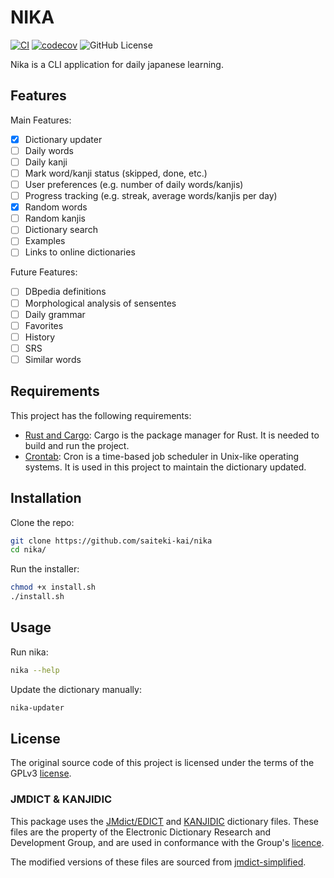 # NIKA

[![CI](https://github.com/saiteki-kai/nika/actions/workflows/ci.yml/badge.svg)](https://github.com/saiteki-kai/nika/actions/workflows/ci.yml)
[![codecov](https://codecov.io/gh/saiteki-kai/nika/graph/badge.svg?token=ostDT5Ufwc)](https://codecov.io/gh/saiteki-kai/nika)
![GitHub License](https://img.shields.io/github/license/saiteki-kai/nika)

Nika is a CLI application for daily japanese learning.

## Features

Main Features:

- [x] Dictionary updater
- [ ] Daily words
- [ ] Daily kanji
- [ ] Mark word/kanji status (skipped, done, etc.)
- [ ] User preferences (e.g. number of daily words/kanjis)
- [ ] Progress tracking (e.g. streak, average words/kanjis per day)
- [x] Random words
- [ ] Random kanjis
- [ ] Dictionary search
- [ ] Examples
- [ ] Links to online dictionaries

Future Features:

- [ ] DBpedia definitions
- [ ] Morphological analysis of sensentes
- [ ] Daily grammar
- [ ] Favorites
- [ ] History
- [ ] SRS
- [ ] Similar words

## Requirements

This project has the following requirements:

- [Rust and Cargo](https://www.rust-lang.org/tools/install): Cargo is the package manager for Rust. It is needed to build and run the project.
- [Crontab](https://en.wikipedia.org/wiki/Cron): Cron is a time-based job scheduler in Unix-like operating systems. It is used in this project to maintain the dictionary updated.

## Installation

Clone the repo:

```bash
git clone https://github.com/saiteki-kai/nika
cd nika/
```

Run the installer:

```bash
chmod +x install.sh
./install.sh
```

## Usage

Run nika:

```bash
nika --help
```

Update the dictionary manually:

```bash
nika-updater
```

## License

The original source code of this project is licensed under the terms of the GPLv3 [license](LICENSE).

### JMDICT & KANJIDIC

This package uses the [JMdict/EDICT](https://www.edrdg.org/wiki/index.php/JMdict-EDICT_Dictionary_Project) and [KANJIDIC](https://www.edrdg.org/wiki/index.php/KANJIDIC_Project) dictionary files. These files are the property of the Electronic Dictionary Research and Development Group, and are used in conformance with the Group's [licence](https://www.edrdg.org/edrdg/licence.html).

The modified versions of these files are sourced from [jmdict-simplified](https://github.com/scriptin/jmdict-simplified).
